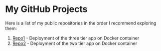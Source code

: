 # My GitHub Projects

Here is a list of my public repositories in the order I recommend exploring them:

1. [Repo1](https://github.com/iam-ganpati/LoginWebApp-Three-tier-Project) - Deployment of the three tier app on Docker container
2. [Repo2](https://github.com/iam-ganpati/Project-Two_tier_flask_app_on_docker) - Deployment of the two tier app on Docker container

<!--
5. [Repo3](https://github.com/yourusername/repo3) - Description of Repo3.
6. [Repo4](https://github.com/yourusername/repo4) - Description of Repo4.
7. [Repo5](https://github.com/yourusername/repo5) - Description of Repo5.
8. [Repo6](https://github.com/yourusername/repo6) - Description of Repo6.
9. [Repo7](https://github.com/yourusername/repo7) - Description of Repo7.
10. [Repo8](https://github.com/yourusername/repo8) - Description of Repo8.
11. -->
